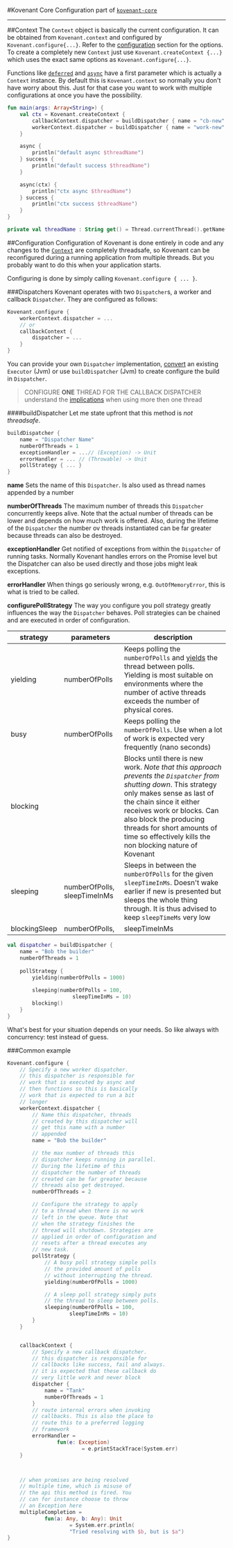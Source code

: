#Kovenant Core Configuration
part of [`kovenant-core`](../index.md#artifacts)

---

##Context
The `Context` object is basically the current configuration. It can be obtained from `Kovenant.context` and configured
by `Kovenant.configure{...}`. Refer to the [configuration](#configuration) section for the options. To create 
a completely new `Context` just use `Kovenant.createContext {...}` which uses the exact same options as `Kovenant.configure{...}`.

Functions like [`deferred`](core_usage.md#deferred) and [`async`](core_usage.md#async) have a first parameter which
is actually a `Context` instance. By default this is `Kovenant.context` so normally you don't have worry about this.
Just for that case you want to work with multiple configurations at once you have the possibility.
 

```kt
fun main(args: Array<String>) {
    val ctx = Kovenant.createContext {
        callbackContext.dispatcher = buildDispatcher { name = "cb-new" }
        workerContext.dispatcher = buildDispatcher { name = "work-new" }
    }

    async {
        println("default async $threadName")
    } success {
        println("default success $threadName")
    }

    async(ctx) {
        println("ctx async $threadName")
    } success {
        println("ctx success $threadName")
    }
}

private val threadName : String get() = Thread.currentThread().getName()
```

##Configuration
Configuration of Kovenant is done entirely in code and any changes to the [`Context`](#context) are completely 
threadsafe, so Kovenant can be reconfigured during a running application from multiple threads. But you probably want 
to do this when your application starts. 

Configuring is done by simply calling `Kovenant.configure { ... }`. 

###Dispatchers
Kovenant operates with two `Dispatcher`s, a worker and callback `Dispatcher`. They are configured as follows:

```kt
Kovenant.configure {
    workerContext.dispatcher = ...
    // or
    callbackContext {
        dispatcher = ...
    }
}
```
You can provide your own `Dispatcher` implementation, [convert](jvm_usage.md) an existing `Executor` (Jvm) or 
use `buildDispatcher` (Jvm) to create configure the build in `Dispatcher`.

>CONFIGURE **ONE** THREAD FOR THE CALLBACK DISPATCHER
>understand the [implications](core_usage.md#execution-order) when using more then one thread

####buildDispatcher
Let me state upfront that this method is *not threadsafe*.

```kt
buildDispatcher {
    name = "Dispatcher Name"
    numberOfThreads = 1 
    exceptionHandler = ...// (Exception) -> Unit
    errorHandler = ... // (Throwable) -> Unit
    pollStrategy { ... }
}
```
**name**
Sets the name of this `Dispatcher`. Is also used as thread names appended by a number

**numberOfThreads**
The maximum number of threads this `Dispatcher` concurrently keeps alive. Note that the actual
number of threads can be lower and depends on how much work is offered. Also, during the lifetime
of the `Dispatcher` the number ov threads instantiated can be far greater because threads can 
also be destroyed.

**exceptionHandler**
Get notified of exceptions from within the `Dispatcher` of running tasks. Normally Kovenant handles errors on the 
Promise level but the Dispatcher can also be used directly and those jobs might leak exceptions.

**errorHandler**
When things go seriously wrong, e.g. `OutOfMemoryError`, this is what is tried to be called.

**configurePollStrategy**
The way you configure you poll strategy greatly influences the way the `Dispatcher` behaves. Poll strategies
can be chained and are executed in order of configuration. 

|strategy|parameters|description|
|--------|----------|-----------|
|yielding|numberOfPolls|Keeps polling the `numberOfPolls` and [yields](https://docs.oracle.com/javase/7/docs/api/java/lang/Thread.html#yield()) the thread between polls. Yielding is most suitable on environments where the number of active threads exceeds the number of physical cores.|
|busy|numberOfPolls|Keeps polling the `numberOfPolls`. Use when a lot of work is expected very frequently (nano seconds)|
|blocking|<none>|Blocks until there is new work. *Note that this approach prevents the `Dispatcher` from shutting down*. This strategy only makes sense as last of the chain since it either receives work or blocks. Can also block the producing threads for short amounts of time so effectively kills the non blocking nature of Kovenant|
|sleeping|numberOfPolls, sleepTimeInMs|Sleeps in between the `numberOfPolls` for the given `sleepTimeInMs`. Doesn't wake earlier if new is presented but sleeps the whole thing through. It is thus advised to keep `sleepTimeMs` very low |
|blockingSleep|numberOfPolls,|sleepTimeInMs|Sleeps in between the `numberOfPolls` for the given `sleepTimeInMs`. Wakes up early if work is presented within the `sleepTimeInMs`. Can also block the producing threads for short amounts of time so effectively kills the non blocking nature of Kovenant|

```kt
val dispatcher = buildDispatcher {
    name = "Bob the builder"
    numberOfThreads = 1
    
    pollStrategy {                
        yielding(numberOfPolls = 1000)
        
        sleeping(numberOfPolls = 100, 
                     sleepTimeInMs = 10)
        blocking()
    }
}
```

What's best for your situation depends on your needs. So like always with concurrency: test instead of guess.

###Common example

```kt
Kovenant.configure {
    // Specify a new worker dispatcher.
    // this dispatcher is responsible for
    // work that is executed by async and
    // then functions so this is basically
    // work that is expected to run a bit
    // longer
    workerContext.dispatcher {
        // Name this dispatcher, threads
        // created by this dispatcher will
        // get this name with a number
        // appended
        name = "Bob the builder"

        // the max number of threads this
        // dispatcher keeps running in parallel.
        // During the lifetime of this
        // dispatcher the number of threads
        // created can be far greater because
        // threads also get destroyed.
        numberOfThreads = 2

        // Configure the strategy to apply
        // to a thread when there is no work
        // left in the queue. Note that
        // when the strategy finishes the
        // thread will shutdown. Strategies are
        // applied in order of configuration and
        // resets after a thread executes any
        // new task.
        pollStrategy {
            // A busy poll strategy simple polls
            // the provided amount of polls
            // without interrupting the thread.
            yielding(numberOfPolls = 1000)

            // A sleep poll strategy simply puts
            // the thread to sleep between polls.
            sleeping(numberOfPolls = 100,
                    sleepTimeInMs = 10)
        }
    }


    callbackContext {
        // Specify a new callback dispatcher.
        // this dispatcher is responsible for
        // callbacks like success, fail and always.
        // it is expected that these callback do
        // very little work and never block
        dispatcher {
            name = "Tank"
            numberOfThreads = 1
        }
        // route internal errors when invoking
        // callbacks. This is also the place to
        // route this to a preferred logging
        // framework
        errorHandler =
                fun(e: Exception)
                        = e.printStackTrace(System.err)
    }



    // when promises are being resolved
    // multiple time, which is misuse of
    // the api this method is fired. You
    // can for instance choose to throw
    // an Exception here
    multipleCompletion =
            fun(a: Any, b: Any): Unit
                    = System.err.println(
                    "Tried resolving with $b, but is $a")
}
```
